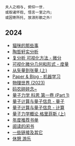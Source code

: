 
```
夫人之相与, 俯仰一世.
或取诸怀抱, 悟言一室之内;
或因寄所托, 放浪形骸之外!
```

## 2024

- [猫咪的那些事](2024/cat.md)
- [陶哲轩实分析](2024/math-analysis.md)
- [复分析 可视化方法 - 微分](2024/math-complex-analysis-1.md)
- [可视化微分几何和形式 - 度量](2024/math-differential-geometry-1.md)
- [从矢量到张量 (上)](2024/math-vector-to-tensor-1.md)
- [Paper & Blog - 机器学习](2024/paper-blog-ml.md)
- [物理世界 (2023)](2024/physics-introduction.md)
- [码农碎碎念~](2024/programming.md)
- [量子力学 科恩 第一卷 (Part 1)](2024/quantum-1-1.md)
- [量子计算与量子信息 - 量子](2024/quantum-computation-1.md)
- [量子计算与量子信息 - 计算](2024/quantum-computation-2.md)
- [量子力学概论 格里菲斯 (上)](2024/quantum-introduction-1.md)
- [年度推荐书单](2024/reading-recommended.md)
- [阅读的闲书](2024/reading.md)
- [一些链接及其它](2024/references.md)
- [休憩 游乐](2024/rest.md)
